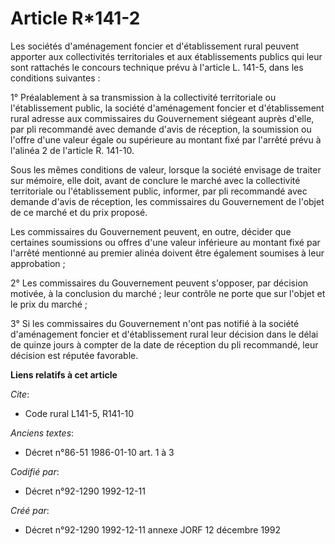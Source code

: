 # Article R*141-2

Les sociétés d'aménagement foncier et d'établissement rural peuvent apporter aux collectivités territoriales et aux
établissements publics qui leur sont rattachés le concours technique prévu à l'article L. 141-5, dans les conditions
suivantes :

1° Préalablement à sa transmission à la collectivité territoriale ou l'établissement public, la société d'aménagement foncier
et d'établissement rural adresse aux commissaires du Gouvernement siégeant auprès d'elle, par pli recommandé avec demande
d'avis de réception, la soumission ou l'offre d'une valeur égale ou supérieure au montant fixé par l'arrêté prévu à l'alinéa
2 de l'article R. 141-10.

Sous les mêmes conditions de valeur, lorsque la société envisage de traiter sur mémoire, elle doit, avant de conclure le
marché avec la collectivité territoriale ou l'établissement public, informer, par pli recommandé avec demande d'avis de
réception, les commissaires du Gouvernement de l'objet de ce marché et du prix proposé.

Les commissaires du Gouvernement peuvent, en outre, décider que certaines soumissions ou offres d'une valeur inférieure au
montant fixé par l'arrêté mentionné au premier alinéa doivent être également soumises à leur approbation ;

2° Les commissaires du Gouvernement peuvent s'opposer, par décision motivée, à la conclusion du marché ; leur contrôle ne
porte que sur l'objet et le prix du marché ;

3° Si les commissaires du Gouvernement n'ont pas notifié à la société d'aménagement foncier et d'établissement rural leur
décision dans le délai de quinze jours à compter de la date de réception du pli recommandé, leur décision est réputée
favorable.

**Liens relatifs à cet article**

_Cite_:

  - Code rural L141-5, R141-10

_Anciens textes_:

  - Décret n°86-51 1986-01-10 art. 1 à 3

_Codifié par_:

  - Décret n°92-1290 1992-12-11

_Créé par_:

  - Décret n°92-1290 1992-12-11 annexe JORF 12 décembre 1992
